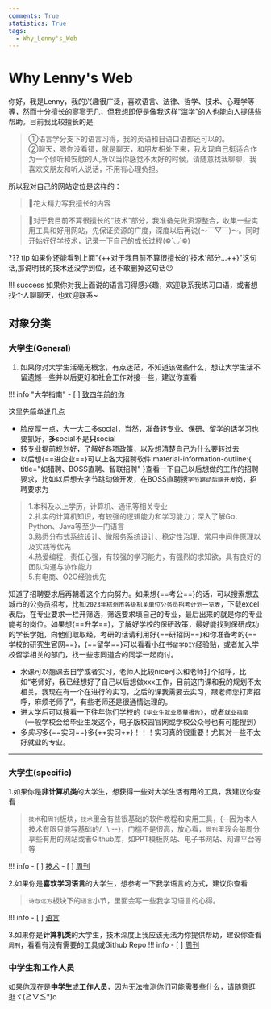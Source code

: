 ```yaml
---
comments: True
statistics: True
tags:
  - Why_Lenny's_Web
---
```


# Why Lenny's Web
你好，我是Lenny，我的兴趣很广泛，喜欢语言、法律、哲学、技术、心理学等等，然而十分擅长的寥寥无几，但我想即便是像我这样“滥学”的人也能向人提供些帮助。目前我比较擅长的是
>①语言学分支下的语言习得，我的英语和日语口语都还可以的。 <br>
>②聊天，嗯你没看错，就是聊天，和朋友相处下来，我发现自己挺适合作为一个倾听和安慰的人,所以当你感觉不太好的时候，请随意找我聊聊，我喜欢交朋友和听人说话，不用有心理负担。

所以我对自己的网站定位是这样的：

>🥰花大精力写我擅长的内容 <br>

>🤗对于我目前不算很擅长的“技术”部分，我准备先做资源整合，收集一些实用工具和好用网站，先保证资源的广度，深度以后再说(～￣▽￣)～。同时开始好好学技术，记录一下自己的成长过程(❁´◡`❁)

??? tip
    如果你还能看到上面"{++对于我目前不算很擅长的'技术'部分$\dots$++}"这句话,那说明我的技术还没学到位，还不敢删掉这句话😶

!!! success 
    如果你对我上面说的语言习得感兴趣，欢迎联系我练习口语，或者想找个人聊聊天，也欢迎联系~

## 对象分类

### 大学生(General)

1. 如果你对大学生活毫无概念，有点迷茫，不知道该做些什么，想让大学生活不留遗憾一些并以后更好和社会工作对接一些，建议你查看

!!! info "大学指南"
    - [ ] [致四年前的你](Dream/ToOldDaysMyself/ToOldDaysMyselfindex.md)

这里先简单说几点<br>

+ 脸皮厚一点，大一大二多social，当然，准备转专业、保研、留学的话学习也要抓好，<b>多</b>social不是<b>只</b>social <br> 
+ 转专业提前规划好，了解好各项政策，以及想清楚自己为什么要转过去<br>
+ 以后想{==进企业==}可以上各大招聘软件:material-information-outline:{ title="如猎聘、BOSS直聘、智联招聘" }查看一下自己以后想做的工作的招聘要求，比如以后想去字节跳动做开发，在BOSS直聘搜`字节跳动后端开发`岗，招聘要求为

>1.本科及以上学历，计算机、通讯等相关专业<br> 2.扎实的计算机知识，有较强的逻辑能力和学习能力；深入了解Go、Python、Java等至少一门语言<br> 3.熟悉分布式系统设计、微服务系统设计、稳定性治理、常用中间件原理以及实践等优先<br> 4.热爱编程，责任心强，有较强的学习能力，有强烈的求知欲，具有良好的团队沟通与协作能力<br> 5.有电商、O2O经验优先

知道了招聘要求后再朝着这个方向努力。如果想{==考公==}的话，可以搜索想去城市的公务员招考，比如`2023年杭州市各级机关单位公务员招考计划一览表`，下载excel表后，在专业要求一栏开筛选，筛选要求填自己的专业，最后出来的就是你的专业能考的岗位。如果想{==升学==}，了解好学校的保研政策，最好能找到保研成功的学长学姐，向他们取取经，考研的话请利用好{==研招网==}和你准备考的{==学校的研究生官网==}，{==留学==}可以看看小红书`留学DIY`经验贴，或者加入学校留学相关的部门，找一些志同道合的同学一起商讨。

+ 水课可以翘课去自学或者实习，老师人比较nice可以和老师打个招呼，比如“老师好，我已经想好了自己以后想做xxx工作，目前这门课和我的规划不太相关，我现在有一个在进行的实习，之后的课我需要去实习，跟老师您打声招呼，麻烦老师了”，有些老师还是很通情达理的。
+ 进大学后可以搜看一下往年你们学校的`《毕业生就业质量报告》`，或者`就业指南`（一般学校会给毕业生发这个，电子版校园官网或学校公众号也有可能搜到）
+ 多<i>实习</i>多{==实习==}多{++实习++}！！！实习真的很重要！尤其对一些不太好就业的专业。

--------------
### 大学生(specific)

1.如果你是**非计算机类**的大学生，想获得一些对大学生活有用的工具，我建议你查看
>`技术`和`周刊`板块，`技术`里会有些很基础的软件教程和实用工具，{--因为本人技术有限只能写基础的/_ \ --}，门槛不是很高，放心看，`周刊`里我会每周分享些有用的网站或者Github库，如PPT模板网站、电子书网站、网课平台等等

!!! info 
    - [ ] [技术](Tech/ToolsWebsites/UsefulWebsites.md)
    - [ ] [周刊](Weekly/Weeklyindex.md)

2.如果你是**喜欢学习语言**的大学生，想参考一下我学语言的方式，建议你查看
>`诗与远方`板块下的`语言`小节，里面会写一些我学习语言的心得。

!!! info 
    - [ ] [语言](Dream/Languages/Languagesindex.md)

3.如果你是**计算机类**的大学生，技术深度上我应该无法为你提供帮助，建议你查看`周刊`，看看有没有需要的工具或Github Repo
!!! info 
    - [ ] [周刊](Weekly/Weeklyindex.md)

### 中学生和工作人员

如果你现在是**中学生**或**工作人员**，因为无法推测你们可能需要些什么，请随意逛逛ヾ(≧▽≦*)o
